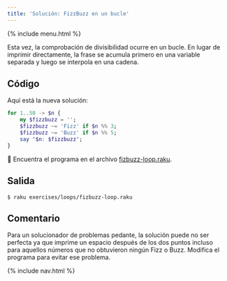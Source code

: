 ```yaml
---
title: 'Solución: FizzBuzz en un bucle'
---
```


{% include menu.html %}

Esta vez, la comprobación de divisibilidad ocurre en un bucle. En lugar de imprimir directamente, la frase se acumula primero en una variable separada y luego se interpola en una cadena.

## Código

Aquí está la nueva solución:

```raku
for 1..50 -> $n {
    my $fizzbuzz = '';
    $fizzbuzz ~= 'Fizz' if $n %% 3;
    $fizzbuzz ~= 'Buzz' if $n %% 5;
    say "$n: $fizzbuzz";
}
```

🦋 Encuentra el programa en el archivo [fizbuzz-loop.raku](https://github.com/ash/raku-course/blob/master/exercises/loops/fizbuzz-loop.raku).

## Salida

```console
$ raku exercises/loops/fizbuzz-loop.raku
```

## Comentario

Para un solucionador de problemas pedante, la solución puede no ser perfecta ya que imprime un espacio después de los dos puntos incluso para aquellos números que no obtuvieron ningún Fizz o Buzz. Modifica el programa para evitar ese problema.

{% include nav.html %}